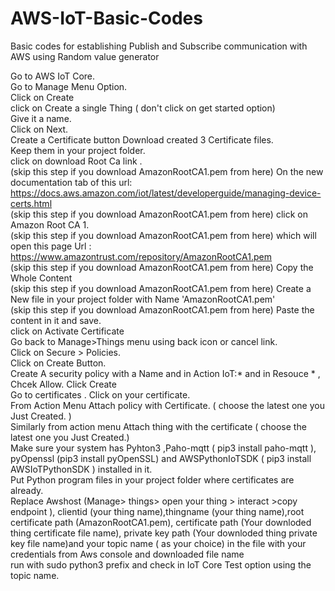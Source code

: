 # AWS-IoT-Basic-Codes
Basic codes for establishing Publish and Subscribe communication with AWS using Random value generator

Go to AWS IoT Core.  
Go to Manage Menu Option.   
Click on Create  
click on Create a single Thing ( don't click on get started option)  
Give it a name.   
Click on Next.   
Create a Certificate  button 
Download created 3 Certificate files.  
Keep them in your project folder.   
click on download Root Ca link .   
(skip this step if you download AmazonRootCA1.pem from here) On the new documentation tab of this url: https://docs.aws.amazon.com/iot/latest/developerguide/managing-device-certs.html   
(skip this step if you download AmazonRootCA1.pem from here) click on Amazon Root CA 1.   
(skip this step if you download AmazonRootCA1.pem from here) which will open this page  Url : https://www.amazontrust.com/repository/AmazonRootCA1.pem   
(skip this step if you download AmazonRootCA1.pem from here) Copy the Whole Content   
(skip this step if you download AmazonRootCA1.pem from here) Create a New file in your project folder with Name 'AmazonRootCA1.pem'   
(skip this step if you download AmazonRootCA1.pem from here) Paste the content in it and save.  
click on Activate Certificate   
Go back to Manage>Things menu using back icon or cancel link.   
Click on Secure > Policies.   
Click on Create Button.   
Create A security policy with a Name  and in Action IoT:* and in Resouce *   , Chcek Allow. Click Create   
Go to certificates . Click on your certificate.   
From Action Menu Attach policy with Certificate. ( choose the latest one you Just Created. )    
Similarly from action menu Attach thing  with the certificate ( choose the latest one you Just Created.)   
Make sure your system has Pyhton3 ,Paho-mqtt ( pip3 install paho-mqtt ), pyOpenssl  (pip3 install pyOpenSSL) and AWSPythonIoTSDK ( pip3 install AWSIoTPythonSDK ) installed in it.    
Put Python program files in your project folder where certificates are already.    
Replace Awshost  (Manage> things> open your thing > interact >copy endpoint ), clientid (your thing name),thingname (your thing name),root certificate path (AmazonRootCA1.pem), certificate path (Your downloded thing certificate file name), private key path (Your downloded thing private key file name)and your topic name ( as your choice) in the file with your credentials from Aws console and downloaded file name   
run with sudo python3 prefix and check in IoT Core Test option using the topic name.
